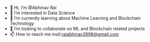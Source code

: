 - 👋 Hi, I’m @Abhinav Rai
- 👀 I’m interested in Data Science 
- 🌱 I’m currently learning about Machine Learning and Blockchain Technology
- 💞️ I’m looking to collaborate on ML and Blockchain related projects 
- 📫 How to reach me mail:raiabhinav2698@gmail.com

<!---
Abhi984726/Abhi984726 is a ✨ special ✨ repository because its `README.md` (this file) appears on your GitHub profile.
You can click the Preview link to take a look at your changes.
--->
